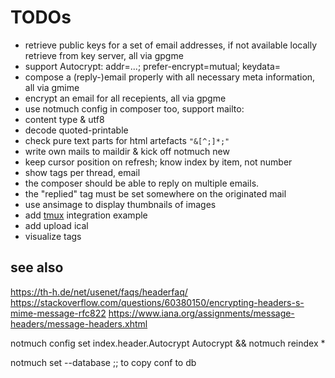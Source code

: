 TODOs
==

- retrieve public keys for a set of email addresses, if not available locally retrieve from key server, all via gpgme
- support Autocrypt: addr=...; prefer-encrypt=mutual; keydata=
- compose a (reply-)email properly with all necessary meta information, all via gmime
- encrypt an email for all recepients, all via gpgme
- use notmuch config in composer too, support mailto:
- content type & utf8
- decode quoted-printable
- check pure text parts for html artefacts `"&[^;]*;"`
- write own mails to maildir & kick off notmuch new
- keep cursor position on refresh; know index by item, not number
- show tags per thread, email
- the composer should be able to reply on multiple emails.
- the "replied" tag must be set somewhere on the originated mail
- use ansimage to display thumbnails of images
- add [tmux](https://tmux.github.io/) integration example
- add upload ical
- visualize tags

see also
--

https://th-h.de/net/usenet/faqs/headerfaq/
https://stackoverflow.com/questions/60380150/encrypting-headers-s-mime-message-rfc822
https://www.iana.org/assignments/message-headers/message-headers.xhtml

notmuch config set index.header.Autocrypt Autocrypt && notmuch reindex \*

notmuch set --database ;; to copy conf to db

